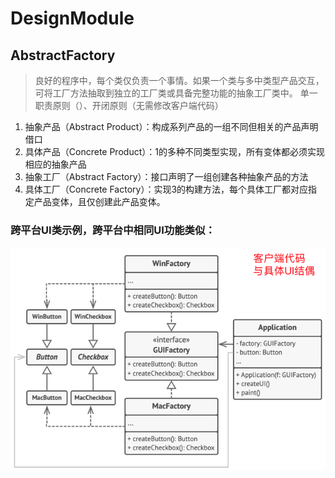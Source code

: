 # DesignModule

## AbstractFactory
> 良好的程序中，每个类仅负责一个事情。如果一个类与多中类型产品交互，可将工厂方法抽取到独立的工厂类或具备完整功能的抽象工厂类中。
> 单一职责原则（）、开闭原则（无需修改客户端代码）
1. 抽象产品（Abstract Product）：构成系列产品的一组不同但相关的产品声明借口
2. 具体产品（Concrete Product）：1的多种不同类型实现，所有变体都必须实现相应的抽象产品
3. 抽象工厂（Abstract Factory）：接口声明了一组创建各种抽象产品的方法
4. 具体工厂（Concrete Factory）：实现3的构建方法，每个具体工厂都对应指定产品变体，且仅创建此产品变体。
### 跨平台UI类示例，跨平台中相同UI功能类似：
![img.png](./images/img.png)